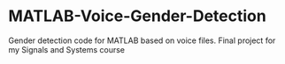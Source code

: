 # MATLAB-Voice-Gender-Detection
Gender detection code for MATLAB based on voice files. Final project for my Signals and Systems course
